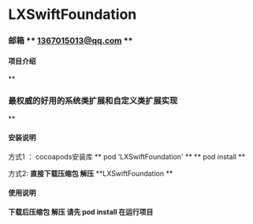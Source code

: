 # LXSwiftFoundation

### 邮箱  ** 1367015013@qq.com **

#### 项目介绍
 **

###  最权威的好用的系统类扩展和自定义类扩展实现
** 

#### 安装说明
方式1 ： cocoapods安装库 
        ** pod 'LXSwiftFoundation' **
        ** pod install ** 

方式2:   **直接下载压缩包 解压**    **LXSwiftFoundation **   

#### 使用说明
 **下载后压缩包 解压   请先 pod install  在运行项目** 
  
